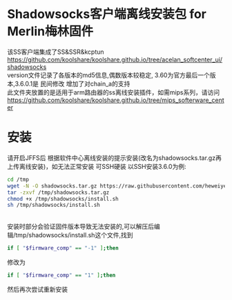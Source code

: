 # Shadowsocks客户端离线安装包 for Merlin梅林固件
该SS客户端集成了SS&SSR&kcptun
<br>https://github.com/koolshare/koolshare.github.io/tree/acelan_softcenter_ui/shadowsocks
<br>version文件记录了各版本的md5信息,偶数版本较稳定, 3.60为官方最后一个版本,3.6.0.1是 民间修改 增加了对chain_a的支持
<br>此文件夹放置的是适用于arm路由器的ss离线安装插件，如需mips系列，请访问<br>https://github.com/koolshare/koolshare.github.io/tree/mips_softerware_center
# 安装
请开启JFFS后 根据软件中心离线安装的提示安装(改名为shadowsocks.tar.gz再上传离线安装)，如无法正常安装 可SSH硬装 以SSH安装3.6.0为例:
```Bash
cd /tmp
wget -N -O shadowsocks.tar.gz https://raw.githubusercontent.com/heweiye/Merlin_Shadowsocks/master/shadowsocks_3.6.0.tar.gz
tar -zxvf /tmp/shadowsocks.tar.gz
chmod +x /tmp/shadowsocks/install.sh
sh /tmp/shadowsocks/install.sh
```
<br>安装时部分会验证固件版本导致无法安装的,可以解压后编辑/tmp/shadowsocks/install.sh这个文件,找到
```Bash
if [ "$firmware_comp" == "-1" ];then
```
修改为
```Bash
if [ "$firmware_comp" == "1" ];then
```
然后再次尝试重新安装

